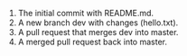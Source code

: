 1. The initial commit with README.md.
2. A new branch dev with changes (hello.txt).
3. A pull request that merges dev into master.
4. A merged pull request back into master.
